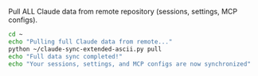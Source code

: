 Pull ALL Claude data from remote repository (sessions, settings, MCP configs).

```bash
cd ~
echo "Pulling full Claude data from remote..."
python ~/claude-sync-extended-ascii.py pull
echo "Full data sync completed!"
echo "Your sessions, settings, and MCP configs are now synchronized"
```
